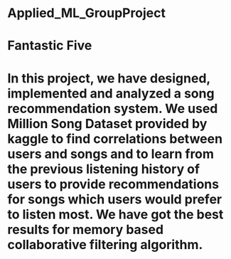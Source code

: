 # Applied_ML_GroupProject
# Fantastic Five

# In this project, we have designed, implemented and analyzed a song recommendation system. We used Million Song Dataset provided by kaggle to find correlations between users and songs and to learn from the previous listening history of users to provide recommendations for songs which users would prefer to listen most. We have got the best results for memory based collaborative filtering algorithm. 
